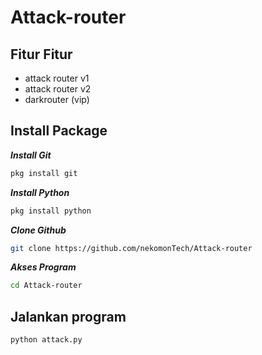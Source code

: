 # Attack-router
## Fitur Fitur
- attack router v1
- attack router v2
- darkrouter (vip)

## Install Package
***Install Git***
```bash
pkg install git
```
***Install Python***
```bash
pkg install python
```
***Clone Github***
```bash
git clone https://github.com/nekomonTech/Attack-router
```
***Akses Program***
```bash
cd Attack-router
```
## Jalankan program
```Python
python attack.py
```
